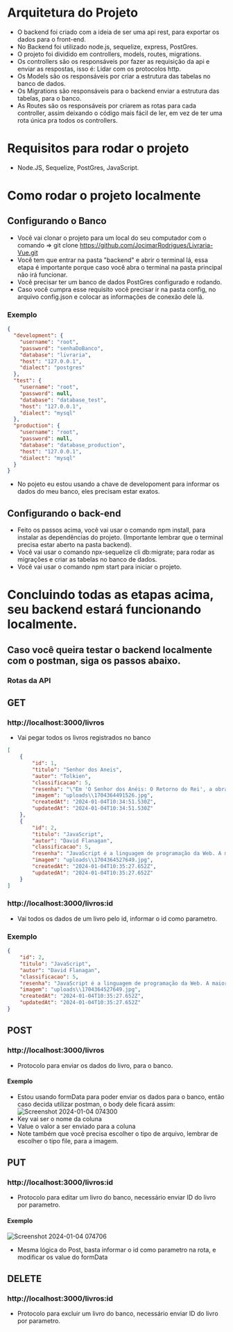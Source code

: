 # Arquitetura do Projeto

- O backend foi criado com a ideia de ser uma api rest, para exportar os dados para o front-end.
- No Backend foi utilizado node.js, sequelize, express, PostGres.
- O projeto foi dividido em controllers, models, routes, migrations.
- Os controllers são os responsáveis por fazer as requisição da api e enviar as respostas, isso é: Lidar com os protocolos http.
- Os Models são os responsáveis por criar a estrutura das tabelas no banco de dados.
- Os Migrations são responsáveis para o backend enviar a estrutura das tabelas, para o banco.
- As Routes são os responsáveis por criarem as rotas para cada controller, assim deixando o código mais fácil de ler, em vez de ter uma rota única pra todos os controllers.

# Requisitos para rodar o projeto

- Node.JS, Sequelize, PostGres, JavaScript.

# Como rodar o projeto localmente

## Configurando o Banco

- Você vai clonar o projeto para um local do seu computador com o comando =>  git clone https://github.com/JocimarRodrigues/Livraria-Vue.git
- Você tem que entrar na pasta "backend" e abrir o terminal lá, essa etapa é importante porque caso você abra o terminal na pasta principal não irá funcionar.
- Você precisar ter um banco de dados PostGres configurado e rodando.
- Caso você cumpra esse requisito você precisar ir na pasta config, no arquivo config.json e colocar as informações de conexão dele lá.

### Exemplo
```json
{
  "development": {
    "username": "root",
    "password": "senhaDoBanco",
    "database": "livraria",
    "host": "127.0.0.1",
    "dialect": "postgres"
  },
  "test": {
    "username": "root",
    "password": null,
    "database": "database_test",
    "host": "127.0.0.1",
    "dialect": "mysql"
  },
  "production": {
    "username": "root",
    "password": null,
    "database": "database_production",
    "host": "127.0.0.1",
    "dialect": "mysql"
  }
}

```
- No pojeto eu estou usando a chave de developoment para informar os dados do meu banco, eles precisam estar exatos.

## Configurando o back-end

- Feito os passos acima, você vai usar o comando npm install, para instalar as dependências do projeto. (Importante lembrar que o terminal precisa estar aberto na pasta backend).
- Você vai usar o comando npx-sequelize cli db:migrate; para rodar as migrações e criar as tabelas no banco de dados.
- Você vai usar o comando npm start para iniciar o projeto.

# Concluindo todas as etapas acima, seu backend estará funcionando localmente.


## Caso você queira testar o backend localmente com o postman, siga os passos abaixo.

### Rotas da API

## GET

### http://localhost:3000/livros

- Vai pegar todos os livros registrados no banco

```json
[
    {
        "id": 1,
        "titulo": "Senhor dos Aneis",
        "autor": "Tolkien",
        "classificacao": 5,
        "resenha": "\"Em 'O Senhor dos Anéis: O Retorno do Rei', a obra épica de J.R.R. ....",
        "imagem": "uploads\\1704364491526.jpg",
        "createdAt": "2024-01-04T10:34:51.530Z",
        "updatedAt": "2024-01-04T10:34:51.530Z"
    },
    {
        "id": 2,
        "titulo": "JavaScript",
        "autor": "David Flanagan",
        "classificacao": 5,
        "resenha": "JavaScript é a linguagem de programação da Web. A maioria dos sites modernos usa JavaScript, e todos os navegadores...",
        "imagem": "uploads\\1704364527649.jpg",
        "createdAt": "2024-01-04T10:35:27.652Z",
        "updatedAt": "2024-01-04T10:35:27.652Z"
    }
]

```

### http://localhost:3000/livros:id

- Vai todos os dados de um livro pelo id, informar o id como parametro.

### Exemplo

```json
{
    "id": 2,
    "titulo": "JavaScript",
    "autor": "David Flanagan",
    "classificacao": 5,
    "resenha": "JavaScript é a linguagem de programação da Web. A maioria dos sites modernos usa JavaScript, e todos os navegadores – em computadores de mesa, consoles de jogos, tablets e smartphones – incluem interpretadores JavaScript. Isso a torna uma das linguagens de programação mais importantes atualmente e uma das tecnologias que todo desenvolvedor Web deve conhecer. Referência completa para programadores, JavaScript: O guia de?nitivo fornece uma ampla descrição da linguagem JavaScript básica e das APIs JavaScript do lado do cliente de?nidas pelos navegadores Web. Em sua 6ª edição, cuidadosamente reescrita para estar de acordo com as melhores práticas de desenvolvimento Web atuais, abrange ECMAScript 5 e HTML5 e traz novos capítulos que documentam jQuery e JavaScript do lado do servidor.Recomendado para programadores experientes que desejam aprender a linguagem de programação da Web e para programadores JavaScript que desejam ampliar seus conhecimentos e dominar a linguagem, este é o guia do programador e manual de referência de JavaScript completo e definitivo.",
    "imagem": "uploads\\1704364527649.jpg",
    "createdAt": "2024-01-04T10:35:27.652Z",
    "updatedAt": "2024-01-04T10:35:27.652Z"
}
```

## POST

### http://localhost:3000/livros

- Protocolo para enviar os dados do livro, para o banco.

#### Exemplo

- Estou usando formData para poder enviar os dados para o banco, então caso decida utilizar postman, o body dele ficará assim:
![Screenshot 2024-01-04 074300](https://github.com/JocimarRodrigues/Livraria-Vue/assets/116130103/9ee399cb-5b14-4393-8c2f-d9f487434b94)
- Key vai ser o nome da coluna
- Value o valor a ser enviado para a coluna
- Note também que você precisa escolher o tipo de arquivo, lembrar de escolher o tipo file, para a imagem.


## PUT

### http://localhost:3000/livros:id

- Protocolo para editar um livro do banco, necessário enviar ID do livro por parametro.

#### Exemplo

![Screenshot 2024-01-04 074706](https://github.com/JocimarRodrigues/Livraria-Vue/assets/116130103/860fa213-4217-4b65-b415-8a0beb20aa6c)

- Mesma lógica do Post, basta informar o id como parametro na rota, e modificar os value do formData

## DELETE

### http://localhost:3000/livros:id

- Protocolo para excluir um livro do banco, necessário enviar ID do livro por parametro.